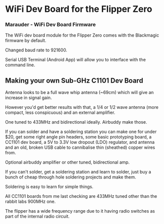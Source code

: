 
# WiFi Dev Board for the Flipper Zero

### Marauder - WiFi Dev Board Firmware
The WiFi dev board module for the Flipper Zero comes with
the Blackmagic firmware by default.

Changed baud rate to 921600. 

Serial USB Terminal (Android App) will allow you to interface
with the command line.  



## Making your own Sub-GHz C1101 Dev Board

Antenna looks to be a full wave whip antenna (~69cm) which will give
an increase in signal gain. 

However you'd get better results with that, a 1/4 or 1/2 wave
antenna (more compact, less conspicuous) and an external amplifier.

One tuned to 433MHz and bidirectional ideally. Airbuddy make those. 

If you can solder and have a soldering station you can make one for under $20, get
some right angle pin headers, some basic prototyping board, a CC1101 dev board,
a 5V to 3.3V low dropout (LDO) regulator, and antenna and an old, broken USB cable
to cannibalise thin (sheathed) copper wires from.

Optional airbuddy amplifier or other tuned, bidirectional amp. 

If you can't solder, get a soldering station and learn to solder, just
buy a bunch of cheap through hole soldering projects and make them.

Soldering is easy to learn for simple things. 

All CC1101 boards from me last checking are 433MHz tuned other than the
rabbit labs 900MHz one.

The flipper has a wide frequency range due to it having radio switches as
part of the internal radio circuit.

